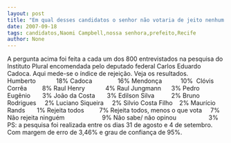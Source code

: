 ```yaml
---
layout: post
title: "Em qual desses candidatos o senhor não votaria de jeito nenhum para prefeito do Recife?"
date: 2007-09-18
tags: candidatos,Naomi Campbell,nossa senhora,prefeito,Recife
author: None
---
```

A pergunta acima foi feita a cada um dos 800 entrevistados na pesquisa do Instituto Plural encomendada pelo deputado federal Carlos Eduardo Cadoca. Aqui mede-se o &iacute;ndice de rejei&ccedil;&atilde;o. Veja os resultados.
Humberto&nbsp;&nbsp;&nbsp;&nbsp;&nbsp;&nbsp;&nbsp;&nbsp;&nbsp;&nbsp;&nbsp; 18%
Cadoca&nbsp;&nbsp;&nbsp;&nbsp;&nbsp;&nbsp;&nbsp;&nbsp;&nbsp;&nbsp;&nbsp;&nbsp;&nbsp;&nbsp; 16%
Mendon&ccedil;a&nbsp;&nbsp;&nbsp;&nbsp;&nbsp;&nbsp;&nbsp;&nbsp;&nbsp;&nbsp; 10%&nbsp; 
Cl&oacute;vis Corr&ecirc;a&nbsp;&nbsp;&nbsp;&nbsp;&nbsp;&nbsp;&nbsp;&nbsp; 8%
Raul Henry&nbsp;&nbsp;&nbsp;&nbsp;&nbsp;&nbsp;&nbsp;&nbsp;&nbsp;&nbsp;&nbsp; 4%
Raul Jungmann&nbsp;&nbsp;&nbsp;&nbsp;&nbsp;&nbsp;3%
Pedro Eug&ecirc;nio&nbsp;&nbsp;&nbsp;&nbsp;&nbsp;&nbsp; 3%
Jo&atilde;o da Costa&nbsp;&nbsp;&nbsp;&nbsp;&nbsp;&nbsp; 3%
Edilson Silva&nbsp;&nbsp;&nbsp;&nbsp;&nbsp;&nbsp;&nbsp;&nbsp;&nbsp; 2%
Bruno Rodrigues&nbsp;&nbsp;&nbsp;&nbsp; 2%
Luciano Siqueira&nbsp;&nbsp;&nbsp;&nbsp; 2%
Silvio Costa Filho&nbsp;&nbsp;&nbsp; 2%
Maur&iacute;cio Rands&nbsp;&nbsp;&nbsp;&nbsp;&nbsp;&nbsp; 1%
Rejeita todos&nbsp;&nbsp;&nbsp;&nbsp;&nbsp;&nbsp;&nbsp;&nbsp; 7%
Rejeita todos, menos o que vota&nbsp;&nbsp;&nbsp;&nbsp; 7%
N&atilde;o rejeita ningu&eacute;m&nbsp;&nbsp;&nbsp;&nbsp;&nbsp;&nbsp;&nbsp;&nbsp;&nbsp;&nbsp;&nbsp;&nbsp;&nbsp;&nbsp;&nbsp;&nbsp;&nbsp;&nbsp;&nbsp;&nbsp;&nbsp; 9%
N&atilde;o sabe/ n&atilde;o opinou&nbsp;&nbsp;&nbsp;&nbsp;&nbsp;&nbsp; &nbsp;&nbsp;&nbsp;&nbsp;&nbsp;&nbsp;&nbsp;&nbsp;&nbsp;&nbsp;&nbsp; 3%
PS: a pesquisa foi realizada entre os dias 31 de agosto e 4 de setembro. Com margem de erro de 3,46% e grau de confian&ccedil;a de 95%. 